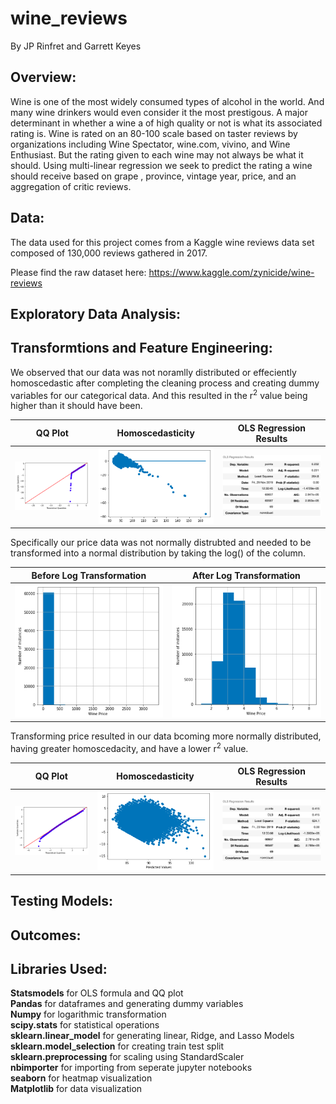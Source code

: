 # wine_reviews
By JP Rinfret and Garrett Keyes

## Overview:
Wine is one of the most widely consumed types of alcohol in the world. And many wine drinkers would even consider it the most prestigous. A major determinant in whether a wine a of high quality or not is what its associated rating is. Wine is rated on an 80-100 scale based on taster reviews by organizations including Wine Spectator, wine.com, vivino, and Wine Enthusiast. But the rating given to each wine may not always be what it should. Using multi-linear regression we seek to predict the rating a wine should receive based on grape , province, vintage year, price, and an aggregation of critic reviews. 

## Data:
The data used for this project comes from a Kaggle wine reviews data set composed of 130,000 reviews gathered in 2017.

Please find the raw dataset here: https://www.kaggle.com/zynicide/wine-reviews

## Exploratory Data Analysis:


## Transformtions and Feature Engineering:
We observed that our data was not noramlly distributed or effeciently homoscedastic after completing the cleaning process and creating dummy variables for our categorical data. And this resulted in the r<sup>2</sup> value being higher than it should have been.

QQ Plot             |  Homoscedasticity    | OLS Regression Results
:-------------------------:|:-------------------------:|:-------------------------:
![alt test](graphs/pre_log_normality.png)  |  ![alt_text](graphs/pre_log_homoscedasticity.png)   | ![alt test](graphs/pre_log_ols.png)

Specifically our price data was not normally distrubted and needed to be transformed into a normal distribution by taking the log() of the column. 
 
 Before Log Transformation             |  After Log Transformation
 :-------------------------:|:-------------------------:
![alt test](graphs/pre_log_price.png)  |  ![alt_text](graphs/post_log_price.png)

Transforming price resulted in our data bcoming more normally distributed, having greater homoscedacity, and have a lower r<sup>2</sup> value. 

QQ Plot             |  Homoscedasticity    | OLS Regression Results
:-------------------------:|:-------------------------:|:-------------------------:
![alt test](graphs/post_log_normality.png)  |  ![alt_text](graphs/post_log_homoscedasticity.png)   | ![alt test](graphs/post_log_ols.png)

## Testing Models:

## Outcomes:

## Libraries Used:
**Statsmodels** for OLS formula and QQ plot<br /> 
**Pandas** for dataframes and generating dummy variables<br /> 
**Numpy** for logarithmic transformation<br /> 
**scipy.stats** for statistical operations<br /> 
**sklearn.linear_model** for generating linear, Ridge, and Lasso Models<br /> 
**sklearn.model_selection** for creating train test split<br /> 
**sklearn.preprocessing** for scaling using StandardScaler<br /> 
**nbimporter** for importing from seperate jupyter notebooks<br /> 
**seaborn** for heatmap visualization<br /> 
**Matplotlib** for data visualization<br /> 
